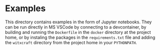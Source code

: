 # Examples

This directory contains examples in the form of Jupyter notebooks.
They can be run directly in MS VSCode by connecting to a devcontainer,
by building and running the `Dockerfile` in the `docker` directory at the
project home, or by instaling the packages in the `requirements.txt`
file and adding the `witxcraft` directory from the project home in your
`PYTHONPATH`.